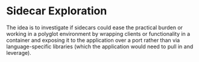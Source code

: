 # Sidecar Exploration

The idea is to investigate if sidecars could ease the practical burden or working in a polyglot environment by wrapping clients or functionality in a container and exposing it to the application over a port rather than via language-specific libraries (which the application would need to pull in and leverage).
